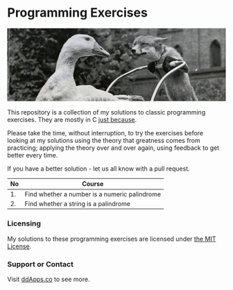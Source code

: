Programming Exercises
==============
![](https://raw.githubusercontent.com/duliodenis/programming-exercises/master/art/fox-and-goose.jpg)

This repository is a collection of my solutions to classic programming exercises. They are mostly in C [just because](http://www.cprogramming.com/whyc.html).

Please take the time, without interruption, to try the exercises before looking at my solutions using the theory that greatness comes from practicing; applying the theory over and over again, using feedback to get better every time. 

If you have a better solution - let us all know with a pull request. 

No  | Course
------------- | -------------
1. | Find whether a number is a numeric palindrome
2. | Find whether a string is a palindrome


### Licensing
My solutions to these programming exercises are licensed under [the MIT License](https://github.com/duliodenis/programming-exercises/blob/master/LICENSE).

### Support or Contact
Visit [ddApps.co](http://ddapps.co) to see more.
